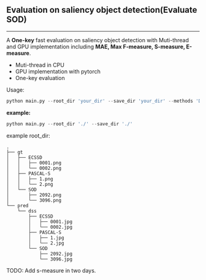 ## Evaluation on saliency object detection(Evaluate SOD)
---
A **One-key** fast evaluation on saliency object detection with Muti-thread and GPU implementation including **MAE, Max F-measure, S-measure, E-measure**.

* Muti-thread in CPU
* GPU implementation with pytorch
* One-key evaluation

Usage:
```py
python main.py --root_dir 'your_dir' --save_dir 'your_dir' --methods 'DSS RAS' --dataset 'ECSSD SOD'    (if --methods and --dataset is not set, using all methods and datasets.)
```
**example:**
```py
python main.py --root_dir './' --save_dir './'
```
example root_dir:
```
.
├── gt
│   ├── ECSSD
│   │   ├── 0001.png
│   │   └── 0002.png
│   ├── PASCAL-S
│   │   ├── 1.png
│   │   └── 2.png
│   └── SOD
│       ├── 2092.png
│       └── 3096.png
└── pred
    └── dss
        ├── ECSSD
        │   ├── 0001.jpg
        │   └── 0002.jpg
        ├── PASCAL-S
        │   ├── 1.jpg
        │   └── 2.jpg
        └── SOD
            ├── 2092.jpg
            └── 3096.jpg
```
TODO:
Add s-measure in two days.

